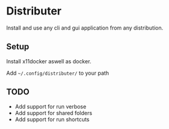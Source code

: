 # Distributer

Install and use any cli and gui application from any distribution.

## Setup
Install x11docker aswell as docker.

Add `~/.config/distributer/` to your path

## TODO
- Add support for run verbose
- Add support for shared folders
- Add support for run shortcuts
